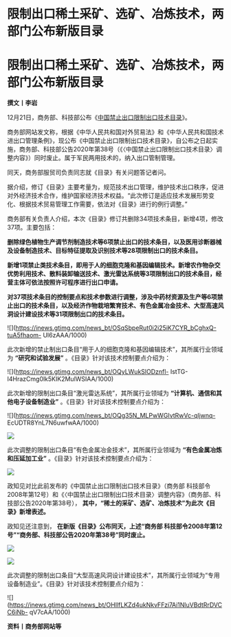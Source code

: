 # 限制出口稀土采矿、选矿、冶炼技术，两部门公布新版目录

# 限制出口稀土采矿、选矿、冶炼技术，两部门公布新版目录

**撰文丨李岩**

12月21日，商务部、科技部公布《[中国禁止出口限制出口技术目录](https://news.qq.com/rain/a/20231221A07REP00)》。

商务部网站发文称，根据《中华人民共和国对外贸易法》和《中华人民共和国技术进出口管理条例》，现公布《中国禁止出口限制出口技术目录》，自公布之日起实施，商务部、科技部公告2020年第38号（《〈中国禁止出口限制出口技术目录〉调整内容》）同时废止。属于军民两用技术的，纳入出口管制管理。

同天，商务部服贸司负责同志就《目录》有关问题答记者问。

据介绍，修订《目录》主要考量为，规范技术出口管理，维护技术出口秩序，促进对外经济技术合作，维护国家经济技术权益。“此次修订是适应技术发展形势变化、根据技术贸易管理工作需要，依法对《目录》进行的例行调整。”

商务部有关负责人介绍，本次《目录》修订共删除34项技术条目，新增4项，修改37项。主要包括：

**删除绿色植物生产调节剂制造技术等6项禁止出口的技术条目，以及医用诊断器械及设备制造技术、目标特征提取及识别技术等28项限制出口的技术条目。**

**新增1项禁止类技术条目，即用于人的细胞克隆和基因编辑技术。新增农作物杂交优势利用技术、散料装卸输送技术、激光雷达系统等3项限制出口的技术条目，经营主体可依法按照许可程序进行出口申请。**

**对37项技术条目的控制要点和技术参数进行调整，涉及中药材资源及生产等6项禁止出口的技术条目，以及经济作物栽培繁育技术、有色金属冶金技术、大型高速风洞设计建设技术等31项限制出口的技术条目。**

![](https://inews.gtimg.com/news_bt/OSqSbpeRut0i2i25iK7CYR_bCghxQ-tuA5fhaom-
Ul6zAAA/1000)

此次新增的禁止制出口条目“用于人的细胞克隆和基因编辑技术”，其所属行业领域为 **“研究和试验发展”** 。《目录》针对该技术控制要点介绍为：

![](https://inews.gtimg.com/news_bt/OQyLWukSlODznfl-
IstTG-I4HrazCmg0lk5KIK2MulWSIAA/1000)

此次新增的限制出口条目“激光雷达系统”，其所属行业领域为 **“计算机、通信和其他电子设备制造业”** 。《目录》针对该技术控制要点介绍为：

![](https://inews.gtimg.com/news_bt/OQg35N_MLPwWGIvtRwVc-qljwnq-
EcUDTR8YnL7N6uwfwAA/1000)

![](https://inews.gtimg.com/news_bt/OdpFqHfba_Lg1Ld79Uejn1tYcMoeSnNbsT5BZMCAqt0lQAA/1000)

此次调整的限制出口条目“有色金属冶金技术”，其所属行业领域为 **“有色金属冶炼和压延加工业”** 。《目录》针对该技术控制要点介绍为：

![](https://inews.gtimg.com/news_bt/O_NMlc6jhsDwiCviDVS2SsRwc2rptzIEz0YcE7KJqjL9AAA/1000)

政知见对比此前发布的《中国禁止出口限制出口技术目录》（商务部
科技部令2008年第12号）和《〈中国禁止出口限制出口技术目录〉调整内容》（商务部、科技部公告2020年第38号），
**其中，“稀土的采矿、选矿、冶炼技术”为此次《目录》新增表述。**

政知见还注意到， **在新版《目录》公布同天，上述“商务部 科技部令2008年第12号”“商务部、科技部公告2020年第38号”同时废止。**

![](https://inews.gtimg.com/news_bt/O8f5TxrEyboIWqPURdXglg3AVfROUoltcPcHxF3gLIV1kAA/1000)

![](https://inews.gtimg.com/news_bt/OhKDENeQL5Vdl3YasbkIau5jDrKP-1ThKge_Z7G6s5vG4AA/1000)

此次调整的限制出口条目“大型高速风洞设计建设技术”，其所属行业领域为“专用设备制造业”。《目录》针对该技术控制要点介绍为：

![](https://inews.gtimg.com/news_bt/OHIlfLKZd4ukNkvFFzi7Ai1NluVBdtRrDVCC6iNb-
qV7cAA/1000)

**资料丨商务部网站等**

